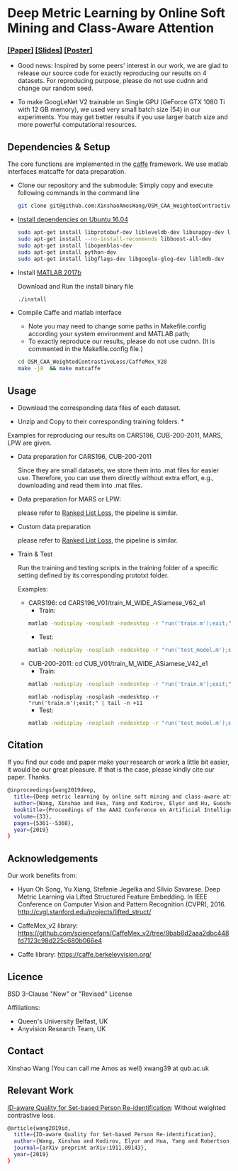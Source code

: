 
# Deep Metric Learning by Online Soft Mining and Class-Aware Attention

### [[Paper]](https://arxiv.org/pdf/1811.01459.pdf) [[Slides]](https://drive.google.com/file/d/1Z44yvdrnrjIeH8x2A4e9-r275y25piKo/view?usp=sharing) [[Poster]](https://drive.google.com/file/d/1PpCpD9HLtYJQK2tGtsgIhlr1HZ3IF8zF/view?usp=sharing)

* Good news: Inspired by some peers' interest in our work, we are glad to release our source code for exactly reproducing our results on 4 datasets. For reproducing purpose, please do not use cudnn and change our random seed. 

* To make GoogLeNet V2 trainable on Single GPU (GeForce GTX 1080 Ti with 12 GB memory), we used very small batch size (54) in our experiments. You may get better results if you use larger batch size and more powerful computational resources. 


## Dependencies & Setup
The core functions are implemented in the [caffe](https://github.com/BVLC/caffe) framework. We use matlab interfaces matcaffe for data preparation. 

* Clone our repository and the submodule: Simply copy and execute following commands in the command line

    ```bash
    git clone git@github.com:XinshaoAmosWang/OSM_CAA_WeightedContrastiveLoss.git
    ```

* [Install dependencies on Ubuntu 16.04](http://caffe.berkeleyvision.org/install_apt.html ) 
    ```bash
    sudo apt-get install libprotobuf-dev libleveldb-dev libsnappy-dev libopencv-dev libhdf5-serial-dev protobuf-compiler
    sudo apt-get install --no-install-recommends libboost-all-dev
    sudo apt-get install libopenblas-dev
    sudo apt-get install python-dev
    sudo apt-get install libgflags-dev libgoogle-glog-dev liblmdb-dev
    ```
* Install [MATLAB 2017b](https://uk.mathworks.com/products/new_products/release2017b.html)

    Download and Run the install binary file
    ```bash
    ./install
    ```

* Compile Caffe and matlab interface
    
    * Note you may need to change some paths in Makefile.config according your system environment and MATLAB path;
    * To exactly reproduce our results, please do not use cudnn. (It is commented in the Makefile.config file.)  

    ```bash
    cd OSM_CAA_WeightedContrastiveLoss/CaffeMex_V28
    make -j8  && make matcaffe
    ```

## Usage

* Download the corresponding data files of each dataset. 

* Unzip and Copy to their corresponding training folders.
    * 


Examples for reproducing our results on CARS196, CUB-200-2011, MARS, LPW are given. 

* Data preparation for CARS196, CUB-200-2011
    
    Since they are small datasets, we store them into .mat files for easier use. Therefore, you can use them directly without extra effort, e.g., downloading and read them into .mat files.  

* Data preparation for MARS or LPW: 
    
    please refer to [Ranked List Loss](https://github.com/XinshaoAmosWang/Ranked-List-Loss-for-DML#usage), the pipeline is similar. 

* Custom data preparation

    please refer to [Ranked List Loss](https://github.com/XinshaoAmosWang/Ranked-List-Loss-for-DML#usage), the pipeline is similar. 

* Train & Test
    
    Run the training and testing scripts in the training folder of a specific setting defined by its corresponding prototxt folder. 

    Examples: 
    * CARS196: cd CARS196_V01/train_M_WIDE_ASiamese_V62_e1
        * Train: 
        ```bash
        matlab -nodisplay -nosplash -nodesktop -r "run('train.m');exit;" | tail -n +11
        ```
        * Test: 
        ```bash
        matlab -nodisplay -nosplash -nodesktop -r "run('test_model.m');exit;" | tail -n +11
        ```
    * CUB-200-2011: cd CUB_V01/train_M_WIDE_ASiamese_V42_e1
        * Train: 
        ```bash
        matlab -nodisplay -nosplash -nodesktop -r "run('train.m');exit;" | tail -n +11
        ```
        ``matlab -nodisplay -nosplash -nodesktop -r "run('train.m');exit;" | tail -n +11``
        * Test: 
        ```bash
        matlab -nodisplay -nosplash -nodesktop -r "run('test_model.m');exit;" | tail -n +11
        ```


## Citation

If you find our code and paper make your research or work a little bit easier, it would be our great pleasure. If that is the case, please kindly cite our paper. Thanks. 

```bash
@inproceedings{wang2019deep,
  title={Deep metric learning by online soft mining and class-aware attention},
  author={Wang, Xinshao and Hua, Yang and Kodirov, Elyor and Hu, Guosheng and Robertson, Neil M},
  booktitle={Proceedings of the AAAI Conference on Artificial Intelligence},
  volume={33},
  pages={5361--5368},
  year={2019}
}
```


## Acknowledgements

Our work benefits from:

* Hyun Oh Song, Yu Xiang, Stefanie Jegelka and Silvio Savarese. Deep Metric Learning via Lifted Structured Feature Embedding. In IEEE Conference on Computer Vision and Pattern Recognition (CVPR), 2016. http://cvgl.stanford.edu/projects/lifted_struct/

* CaffeMex_v2 library: https://github.com/sciencefans/CaffeMex_v2/tree/9bab8d2aaa2dbc448fd7123c98d225c680b066e4

* Caffe library: https://caffe.berkeleyvision.org/

## Licence
BSD 3-Clause "New" or "Revised" License

Affiliations: 

* Queen's University Belfast, UK
* Anyvision Research Team, UK

## Contact
Xinshao Wang (You can call me Amos as well) xwang39 at qub.ac.uk


## Relevant Work
[ID-aware Quality for Set-based Person Re-identification](https://arxiv.org/pdf/1911.09143.pdf): Without weighted contrastive loss. 
```bash
@article{wang2019id,
  title={ID-aware Quality for Set-based Person Re-identification},
  author={Wang, Xinshao and Kodirov, Elyor and Hua, Yang and Robertson, Neil M},
  journal={arXiv preprint arXiv:1911.09143},
  year={2019}
}
```